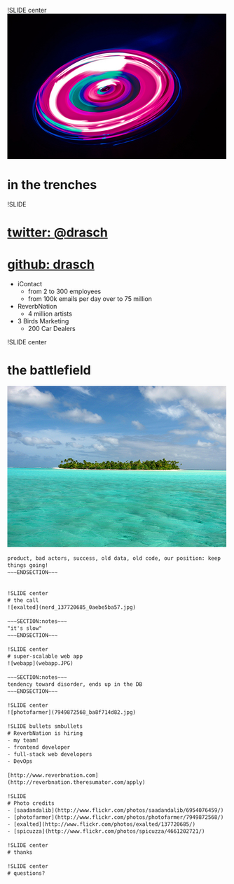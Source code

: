 !SLIDE center
![me](saadandalib_6954076459_caab6673d3.jpg)
# in the trenches

!SLIDE 
# [twitter: @drasch](http://twitter.com/drasch)
# [github: drasch](http://github.com/drasch)

- iContact
  - from 2 to 300 employees
  - from 100k emails per day over to 75 million
- ReverbNation
  - 4 million artists
- 3 Birds Marketing
  - 200 Car Dealers

!SLIDE center
# the battlefield
![spicuzza](island_spicuzza_4661202721_aaa3efd883.jpg)

~~~SECTION:notes~~~
product, bad actors, success, old data, old code, our position: keep things going!
~~~ENDSECTION~~~


!SLIDE center
# the call
![exalted](nerd_137720685_0aebe5ba57.jpg)

~~~SECTION:notes~~~
"it's slow"
~~~ENDSECTION~~~

!SLIDE center
# super-scalable web app
![webapp](webapp.JPG)

~~~SECTION:notes~~~
tendency toward disorder, ends up in the DB
~~~ENDSECTION~~~

!SLIDE center
![photofarmer](7949872568_ba8f714d82.jpg)

!SLIDE bullets smbullets
# ReverbNation is hiring
- my team!
- frontend developer
- full-stack web developers
- DevOps

[http://www.reverbnation.com](http://reverbnation.theresumator.com/apply)

!SLIDE 
# Photo credits
- [saadandalib](http://www.flickr.com/photos/saadandalib/6954076459/)
- [photofarmer](http://www.flickr.com/photos/photofarmer/7949872568/)
- [exalted](http://www.flickr.com/photos/exalted/137720685/)
- [spicuzza](http://www.flickr.com/photos/spicuzza/4661202721/)

!SLIDE center
# thanks

!SLIDE center
# questions?

